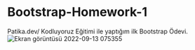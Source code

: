 # Bootstrap-Homework-1
Patika.dev/ Kodluyoruz Eğitimi ile yaptığım ilk Bootstrap Ödevi.
![Ekran görüntüsü 2022-09-13 075355](https://user-images.githubusercontent.com/110160164/189811988-1d4c5ede-3c07-4428-bab1-d03ca761312f.png)
